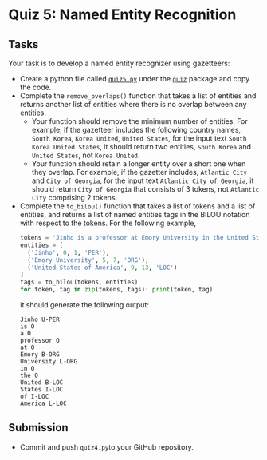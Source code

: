 # Quiz 5: Named Entity Recognition

## Tasks

Your task is to develop a named entity recognizer using gazetteers:

* Create a python file called [`quiz5.py`](../../src/quiz/quiz5.py) under the [`quiz`](../../src/quiz/) package and copy the code.
* Complete the `remove_overlaps()` function that takes a list of entities and returns another list of entities where there is no overlap between any entities.
  * Your function should remove the minimum number of entities. For example, if the gazetteer includes the following country names, `South Korea`, `Korea United`, `United States`, for the input text `South Korea United States`, it should return two entities, `South Korea` and `United States`, not `Korea United`.  
  * Your function should retain a longer entity over a short one when they overlap. For example, if the gazetter includes, `Atlantic City` and `City of Georgia`, for the input text `Atlantic City of Georgia`, it should return `City of Georgia` that consists of 3 tokens, not `Atlantic City` comprising 2 tokens. 
* Complete the `to_bilou()` function that takes a list of tokens and a list of entities, and returns a list of named entities tags in the BILOU notation with respect to the tokens. For the following example,
  ```python
  tokens = 'Jinho is a professor at Emory University in the United States of America'.split()
  entities = [
    ('Jinho', 0, 1, 'PER'),
    ('Emory University', 5, 7, 'ORG'),
    ('United States of America', 9, 13, 'LOC')
  ]
  tags = to_bilou(tokens, entities)
  for token, tag in zip(tokens, tags): print(token, tag) 
  ```
  it should generate the following output:
  ```
  Jinho U-PER
  is O
  a O
  professor O
  at O
  Emory B-ORG
  University L-ORG
  in O
  the O
  United B-LOC
  States I-LOC
  of I-LOC
  America L-LOC
  ```

## Submission

* Commit and push `quiz4.py`to your GitHub repository.

